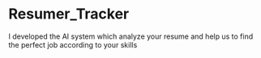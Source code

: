 # Resumer_Tracker
I developed the AI system which analyze your resume and help us to find the perfect job according to your skills  
